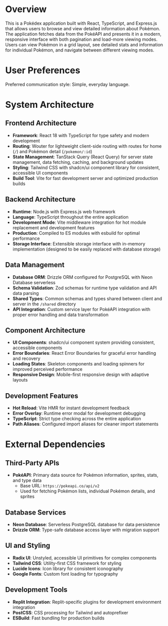 # Overview

This is a Pokédex application built with React, TypeScript, and Express.js that allows users to browse and view detailed information about Pokémon. The application fetches data from the PokéAPI and presents it in a modern, responsive interface with both pagination and load-more viewing modes. Users can view Pokémon in a grid layout, see detailed stats and information for individual Pokémon, and navigate between different viewing modes.

# User Preferences

Preferred communication style: Simple, everyday language.

# System Architecture

## Frontend Architecture
- **Framework**: React 18 with TypeScript for type safety and modern development
- **Routing**: Wouter for lightweight client-side routing with routes for home (`/`) and Pokémon detail (`/pokemon/:id`)
- **State Management**: TanStack Query (React Query) for server state management, data fetching, caching, and background updates
- **Styling**: Tailwind CSS with shadcn/ui component library for consistent, accessible UI components
- **Build Tool**: Vite for fast development server and optimized production builds

## Backend Architecture
- **Runtime**: Node.js with Express.js web framework
- **Language**: TypeScript throughout the entire application
- **Development Mode**: Vite middleware integration for hot module replacement and development features
- **Production**: Compiled to ES modules with esbuild for optimal performance
- **Storage Interface**: Extensible storage interface with in-memory implementation (designed to be easily replaced with database storage)

## Data Management
- **Database ORM**: Drizzle ORM configured for PostgreSQL with Neon Database serverless
- **Schema Validation**: Zod schemas for runtime type validation and API data parsing
- **Shared Types**: Common schemas and types shared between client and server in the `/shared` directory
- **API Integration**: Custom service layer for PokéAPI integration with proper error handling and data transformation

## Component Architecture
- **UI Components**: shadcn/ui component system providing consistent, accessible components
- **Error Boundaries**: React Error Boundaries for graceful error handling and recovery
- **Loading States**: Skeleton components and loading spinners for improved perceived performance
- **Responsive Design**: Mobile-first responsive design with adaptive layouts

## Development Features
- **Hot Reload**: Vite HMR for instant development feedback
- **Error Overlay**: Runtime error modal for development debugging
- **TypeScript**: Strict type checking across the entire application
- **Path Aliases**: Configured import aliases for cleaner import statements

# External Dependencies

## Third-Party APIs
- **PokéAPI**: Primary data source for Pokémon information, sprites, stats, and type data
  - Base URL: `https://pokeapi.co/api/v2`
  - Used for fetching Pokémon lists, individual Pokémon details, and sprites

## Database Services
- **Neon Database**: Serverless PostgreSQL database for data persistence
- **Drizzle ORM**: Type-safe database access layer with migration support

## UI and Styling
- **Radix UI**: Unstyled, accessible UI primitives for complex components
- **Tailwind CSS**: Utility-first CSS framework for styling
- **Lucide Icons**: Icon library for consistent iconography
- **Google Fonts**: Custom font loading for typography

## Development Tools
- **Replit Integration**: Replit-specific plugins for development environment integration
- **PostCSS**: CSS processing for Tailwind and autoprefixer
- **ESBuild**: Fast bundling for production builds
